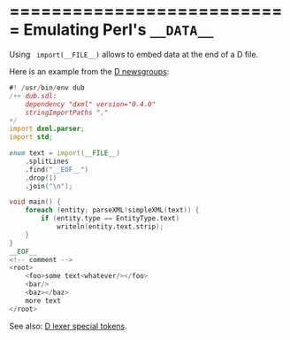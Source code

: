 ===========================
Emulating Perl's `__DATA__`
===========================

Using ` import(__FILE__)` allows to embed data at the end of a D file.

Here is an example from the [D newsgroups](https://forum.dlang.org/post/sniryeoaguvrwevzsvxc@forum.dlang.org): 
```d
#! /usr/bin/env dub
/++ dub.sdl:
    dependency "dxml" version="0.4.0"
    stringImportPaths "."
+/
import dxml.parser;
import std;

enum text = import(__FILE__)
    .splitLines
    .find("__EOF__")
    .drop(1)
    .join("\n");

void main() {
    foreach (entity; parseXML!simpleXML(text)) {
        if (entity.type == EntityType.text)
            writeln(entity.text.strip);
    }
}
__EOF__
<!-- comment -->
<root>
    <foo>some text<whatever/></foo>
    <bar/>
    <baz></baz>
    more text
</root>
```

See also: [D lexer special tokens](https://dlang.org/spec/lex.html#specialtokens).
 
